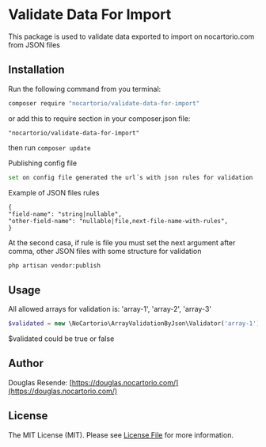# Validate Data For Import

This package is used to validate data exported to import on nocartorio.com from JSON files

## Installation

Run the following command from you terminal:

 ```bash
 composer require "nocartorio/validate-data-for-import"
 ```

or add this to require section in your composer.json file:

 ```
 "nocartorio/validate-data-for-import"
 ```

then run ```composer update```

Publishing config file

``` bash
set on config file generated the url´s with json rules for validation
```

Example of JSON files rules
```
{
"field-name": "string|nullable",
"other-field-name": "nullable|file,next-file-name-with-rules",
}
```
At the second casa, if rule is file you must set the next argument after comma, other JSON files with some structure for validation
``` bash
php artisan vendor:publish
```

## Usage

All allowed arrays for validation is: 'array-1', 'array-2', 'array-3'

``` php
$validated = new \NoCartorio\ArrayValidationByJson\Validator('array-1');
```
$validated could be true or false

## Author

Douglas Resende: [https://douglas.nocartorio.com/](https://douglas.nocartorio.com/)

## License

The MIT License (MIT). Please see [License File](LICENSE) for more information.
